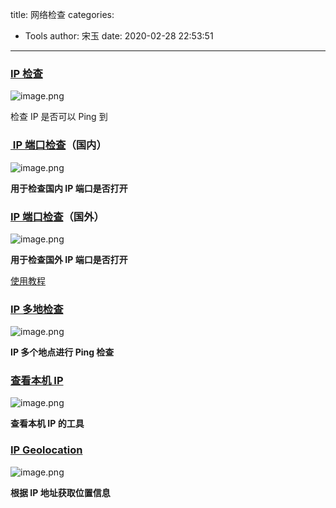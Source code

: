 title: 网络检查
categories:
 - Tools
author: 宋玉
date: 2020-02-28 22:53:51
---
<a name="3SoIC"></a>
### [IP 检查](https://tools.ipip.net/ping.php)
![image.png](https://cdn.nlark.com/yuque/0/2020/png/394169/1582605529625-e78de50c-8a0d-4179-b9c8-ba08c200fd6e.png#align=left&display=inline&height=763&name=image.png&originHeight=1526&originWidth=2870&size=328314&status=done&style=none&width=1435)

检查 IP 是否可以 Ping 到
<a name="lHa2b"></a>
### [ IP 端口检查](https://tool.lu/portscan/)（国内）
![image.png](https://cdn.nlark.com/yuque/0/2020/png/394169/1582605636503-84bfc1a9-5135-44b1-85bc-24c9a6d1cb32.png#align=left&display=inline&height=765&name=image.png&originHeight=1530&originWidth=2858&size=434569&status=done&style=none&width=1429)

**用于检查国内 IP 端口是否打开**
<a name="7qlMZ"></a>
### [IP 端口检查](https://www.yougetsignal.com/tools/open-ports/)（国外）
![image.png](https://cdn.nlark.com/yuque/0/2020/png/394169/1582605901500-57f957ab-00ce-4780-9996-02df6497f001.png#align=left&display=inline&height=763&name=image.png&originHeight=1526&originWidth=2870&size=581185&status=done&style=none&width=1435)

**用于检查国外 IP 端口是否打开**

[使用教程]()
<a name="Aofnw"></a>
### [IP 多地检查](http://ping.chinaz.com/144.202.99.241)
![image.png](https://cdn.nlark.com/yuque/0/2020/png/394169/1582629324615-69acf20c-8fee-4049-ab60-2925da393376.png#align=left&display=inline&height=771&name=image.png&originHeight=1542&originWidth=2862&size=985609&status=done&style=none&width=1431)

**IP 多个地点进行 Ping 检查**
<a name="qNlI3"></a>
### [查看本机 IP](https://whatismyipaddress.com/)
![image.png](https://cdn.nlark.com/yuque/0/2020/png/394169/1582606274706-5c2a0365-64a0-470f-ae30-40fc84dfc0c1.png#align=left&display=inline&height=732&name=image.png&originHeight=1464&originWidth=2866&size=1817396&status=done&style=none&width=1433)

**查看本机 IP 的工具**
<a name="vvbBi"></a>
### [IP Geolocation](https://ip-geolocation.whoisxmlapi.com/api)
![image.png](https://cdn.nlark.com/yuque/0/2020/png/394169/1582629770422-7cc0ccd1-1503-4401-b3e0-b21772a8fa98.png#align=left&display=inline&height=751&name=image.png&originHeight=1502&originWidth=2876&size=1902146&status=done&style=none&width=1438)

**根据 IP 地址获取位置信息**
